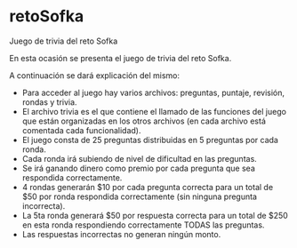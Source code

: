 # retoSofka
Juego de trivia del reto Sofka

En esta ocasión se presenta el juego de trivia del reto Sofka.

A continuación se dará explicación del mismo:

- Para acceder al juego hay varios archivos: preguntas, puntaje, revisión, rondas y trivia.
- El archivo trivia es el que contiene el llamado de las funciones del juego que están organizadas en los otros archivos (en cada archivo está comentada cada funcionalidad).
- El juego consta de 25 preguntas distribuidas en 5 preguntas por cada ronda.
- Cada ronda irá subiendo de nivel de dificultad en las preguntas.
- Se irá ganando dinero como premio por cada pregunta que sea respondida correctamente.
- 4 rondas generarán $10 por cada pregunta correcta para un total de $50 por ronda respondida correctamente (sin ninguna pregunta incorrecta).
- La 5ta ronda generará $50 por respuesta correcta para un total de $250 en esta ronda respondiendo correctamente TODAS las preguntas.
- Las respuestas incorrectas no generan ningún monto.
